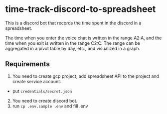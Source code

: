 # time-track-discord-to-spreadsheet

This is a discord bot that records the time spent in the discord in a spreadsheet.

The time when you enter the voice chat is written in the range A2:A, and the time when you exit is written in the range C2:C.
The range can be aggregated in a pivot table by day, etc., and visualized in a graph.

## Requirements

1. You need to create gcp project, add spreadsheet API to the project and create service account.

- put `credentials/secret.json`

2. You need to create discord bot.
3. run `cp .env.sample .env` and fill .env

